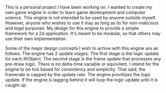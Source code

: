 This is a personal project I have been working on. I wanted to create my own game engine in order to learn game development and computer science. 
This engine is not intended to be used by anyone outside myself. However, anyone who wishes to use it may as long as its for non-malicious and legal purposes.
My design for this engine to provide a simple framework for a 2d application. It's meant to be modular, so that others may use their own implementation.

Some of the major design concepts I wish to achive with this engine are as follows:
The engine has 2 update stages: The first stage is the logic update for each IKObject. The second stage is the frame update that processes any pre-draw logic.
There is no delta-time variable or equivilent. I intend for the engine to be tick based for consistency and simplicity. That said, the framerate is capped by the update rate. 
The engine prioritizes the logic update. If the engine is lagging behind it will loop the logic update until it is caught up.
